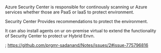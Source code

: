 Azure Security Center is responsible for continously scanning ur Azure services whether those are PaaS or IaaS to protect environment. 

Security Center Provides recommendations to protect the environment.

It can also install agents on ur on-premise virtual to extend the functionality of Security Center to protect ur Hybrid Envn.

;  https://github.com/prgmr-sadanand/Notes/issues/2#issue-775796816
